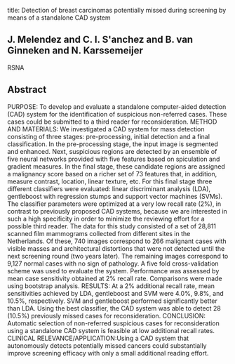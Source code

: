 title: Detection of breast carcinomas potentially missed during screening by means of a standalone CAD system

## J. Melendez and C. I. S'anchez and B. van Ginneken and N. Karssemeijer
RSNA


## Abstract
PURPOSE: To develop and evaluate a standalone computer-aided detection (CAD) system for the identification of suspicious non-referred cases. These cases could be submitted to a third reader for reconsideration. METHOD AND MATERIALS: We investigated a CAD system for mass detection consisting of three stages: pre-processing, initial detection and a final classification. In the pre-processing stage, the input image is segmented and enhanced. Next, suspicious regions are detected by an ensemble of five neural networks provided with five features based on spiculation and gradient measures. In the final stage, these candidate regions are assigned a malignancy score based on a richer set of 73 features that, in addition, measure contrast, location, linear texture, etc. For this final stage three different classifiers were evaluated: linear discriminant analysis (LDA), gentleboost with regression stumps and support vector machines (SVMs). The classifier parameters were optimized at a very low recall rate (2%), in contrast to previously proposed CAD systems, because we are interested in such a high specificity in order to minimize the reviewing effort for a possible third reader. The data for this study consisted of a set of 28,811 scanned film mammograms collected from different sites in the Netherlands. Of these, 740 images correspond to 266 malignant cases with visible masses and architectural distortions that were not detected until the next screening round (two years later). The remaining images correspond to 9,127 normal cases with no sign of pathology. A five fold cross-validation scheme was used to evaluate the system. Performance was assessed by mean case sensitivity obtained at 2% recall rate. Comparisons were made using bootstrap analysis. RESULTS: At a 2% additional recall rate, mean sensitivities achieved by LDA, gentleboost and SVM were 4.0%, 9.8%, and 10.5%, respectively. SVM and gentleboost performed significantly better than LDA. Using the best classifier, the CAD system was able to detect 28 (10.5%) previously missed cases for reconsideration. CONCLUSION: Automatic selection of non-referred suspicious cases for reconsideration using a standalone CAD system is feasible at low additional recall rates. CLINICAL RELEVANCE/APPLICATION:Using a CAD system that autonomously detects potentially missed cancers could substantially improve screening efficacy with only a small additional reading effort.

